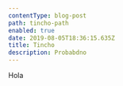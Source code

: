 ```yaml
---
contentType: blog-post
path: tincho-path
enabled: true
date: 2019-08-05T18:36:15.635Z
title: Tincho
description: Probabdno
---
```


Hola

